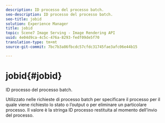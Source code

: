 ```yaml
---
description: ID processo del processo batch.
seo-description: ID processo del processo batch.
seo-title: jobid
solution: Experience Manager
title: jobid
topic: Scene7 Image Serving - Image Rendering API
uuid: 4e04d9ca-4c5c-476a-8293-fedf09de5f70
translation-type: tm+mt
source-git-commit: 7bc7b3a86fbcdc57cfdc31745fae3afc06e44b15

---
```



# jobid{#jobid}

ID processo del processo batch.

Utilizzato nelle richieste di processo batch per specificare il processo per il quale viene richiesto lo stato o l’output o per eliminare un particolare processo. Il valore è la stringa ID processo restituita al momento dell’invio del processo.
